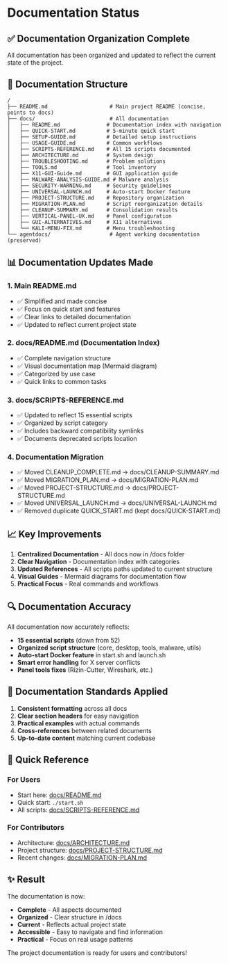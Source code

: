 # Documentation Status

## ✅ Documentation Organization Complete

All documentation has been organized and updated to reflect the current state of the project.

## 📁 Documentation Structure

```
/
├── README.md                    # Main project README (concise, points to docs)
├── docs/                        # All documentation
│   ├── README.md               # Documentation index with navigation
│   ├── QUICK-START.md          # 5-minute quick start
│   ├── SETUP-GUIDE.md          # Detailed setup instructions
│   ├── USAGE-GUIDE.md          # Common workflows
│   ├── SCRIPTS-REFERENCE.md    # All 15 scripts documented
│   ├── ARCHITECTURE.md         # System design
│   ├── TROUBLESHOOTING.md      # Problem solutions
│   ├── TOOLS.md                # Tool inventory
│   ├── X11-GUI-Guide.md        # GUI application guide
│   ├── MALWARE-ANALYSIS-GUIDE.md # Malware analysis
│   ├── SECURITY-WARNING.md     # Security guidelines
│   ├── UNIVERSAL-LAUNCH.md     # Auto-start Docker feature
│   ├── PROJECT-STRUCTURE.md    # Repository organization
│   ├── MIGRATION-PLAN.md       # Script reorganization details
│   ├── CLEANUP-SUMMARY.md      # Consolidation results
│   ├── VERTICAL-PANEL-UX.md    # Panel configuration
│   ├── GUI-ALTERNATIVES.md     # X11 alternatives
│   └── KALI-MENU-FIX.md        # Menu troubleshooting
└── agentdocs/                   # Agent working documentation (preserved)

```

## 📊 Documentation Updates Made

### 1. Main README.md
- ✅ Simplified and made concise
- ✅ Focus on quick start and features
- ✅ Clear links to detailed documentation
- ✅ Updated to reflect current project state

### 2. docs/README.md (Documentation Index)
- ✅ Complete navigation structure
- ✅ Visual documentation map (Mermaid diagram)
- ✅ Categorized by use case
- ✅ Quick links to common tasks

### 3. docs/SCRIPTS-REFERENCE.md
- ✅ Updated to reflect 15 essential scripts
- ✅ Organized by script category
- ✅ Includes backward compatibility symlinks
- ✅ Documents deprecated scripts location

### 4. Documentation Migration
- ✅ Moved CLEANUP_COMPLETE.md → docs/CLEANUP-SUMMARY.md
- ✅ Moved MIGRATION_PLAN.md → docs/MIGRATION-PLAN.md
- ✅ Moved PROJECT-STRUCTURE.md → docs/PROJECT-STRUCTURE.md
- ✅ Moved UNIVERSAL_LAUNCH.md → docs/UNIVERSAL-LAUNCH.md
- ✅ Removed duplicate QUICK_START.md (kept docs/QUICK-START.md)

## 📈 Key Improvements

1. **Centralized Documentation** - All docs now in /docs folder
2. **Clear Navigation** - Documentation index with categories
3. **Updated References** - All scripts paths updated to current structure
4. **Visual Guides** - Mermaid diagrams for documentation flow
5. **Practical Focus** - Real commands and workflows

## 🔍 Documentation Accuracy

All documentation now accurately reflects:
- **15 essential scripts** (down from 52)
- **Organized script structure** (core, desktop, tools, malware, utils)
- **Auto-start Docker feature** in start.sh and launch.sh
- **Smart error handling** for X server conflicts
- **Panel tools fixes** (Rizin-Cutter, Wireshark, etc.)

## 📝 Documentation Standards Applied

1. **Consistent formatting** across all docs
2. **Clear section headers** for easy navigation
3. **Practical examples** with actual commands
4. **Cross-references** between related documents
5. **Up-to-date content** matching current codebase

## 🎯 Quick Reference

### For Users
- Start here: [docs/README.md](README.md)
- Quick start: `./start.sh`
- All scripts: [docs/SCRIPTS-REFERENCE.md](SCRIPTS-REFERENCE.md)

### For Contributors
- Architecture: [docs/ARCHITECTURE.md](ARCHITECTURE.md)
- Project structure: [docs/PROJECT-STRUCTURE.md](PROJECT-STRUCTURE.md)
- Recent changes: [docs/MIGRATION-PLAN.md](MIGRATION-PLAN.md)

## ✨ Result

The documentation is now:
- **Complete** - All aspects documented
- **Organized** - Clear structure in /docs
- **Current** - Reflects actual project state
- **Accessible** - Easy to navigate and find information
- **Practical** - Focus on real usage patterns

The project documentation is ready for users and contributors!